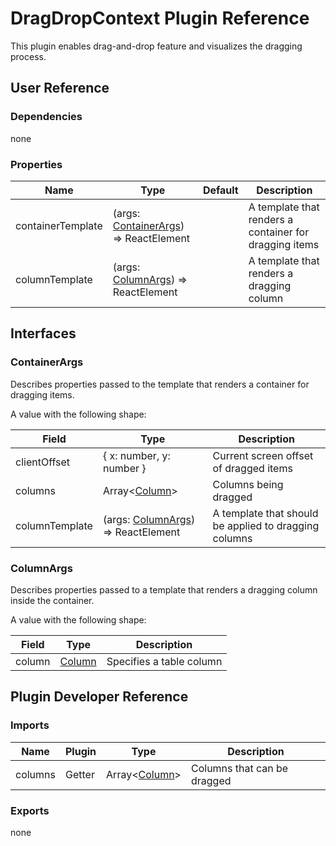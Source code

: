 # DragDropContext Plugin Reference

This plugin enables drag-and-drop feature and visualizes the dragging process.

## User Reference

### Dependencies

none

### Properties

Name | Type | Default | Description
-----|------|---------|------------
containerTemplate | (args: [ContainerArgs](#container-args)) => ReactElement | | A template that renders a container for dragging items
columnTemplate | (args: [ColumnArgs](#column-args)) => ReactElement | | A template that renders a dragging column

## Interfaces

### <a name="container-args"></a>ContainerArgs

Describes properties passed to the template that renders a container for dragging items.

A value with the following shape:

Field | Type | Description
------|------|------------
clientOffset | { x: number, y: number } | Current screen offset of dragged items
columns | Array&lt;[Column](grid.md#column)&gt; | Columns being dragged
columnTemplate | (args: [ColumnArgs](#column-args)) => ReactElement | A template that should be applied to dragging columns

### <a name="column-args"></a>ColumnArgs

Describes properties passed to a template that renders a dragging column inside the container.

A value with the following shape:

Field | Type | Description
------|------|------------
column | [Column](grid.md#column) | Specifies a table column

## Plugin Developer Reference

### Imports

Name | Plugin | Type | Description
-----|--------|------|------------
columns | Getter | Array&lt;[Column](grid.md#column)&gt; | Columns that can be dragged

### Exports

none
